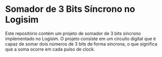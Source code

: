 # Somador de 3 Bits Síncrono no Logisim

Este repositório contém um projeto de somador de 3 bits síncrono implementado no Logisim. O projeto consiste em um circuito digital que é capaz de somar dois números de 3 bits de forma síncrona, o que significa que a soma ocorre em cada pulso de clock.
